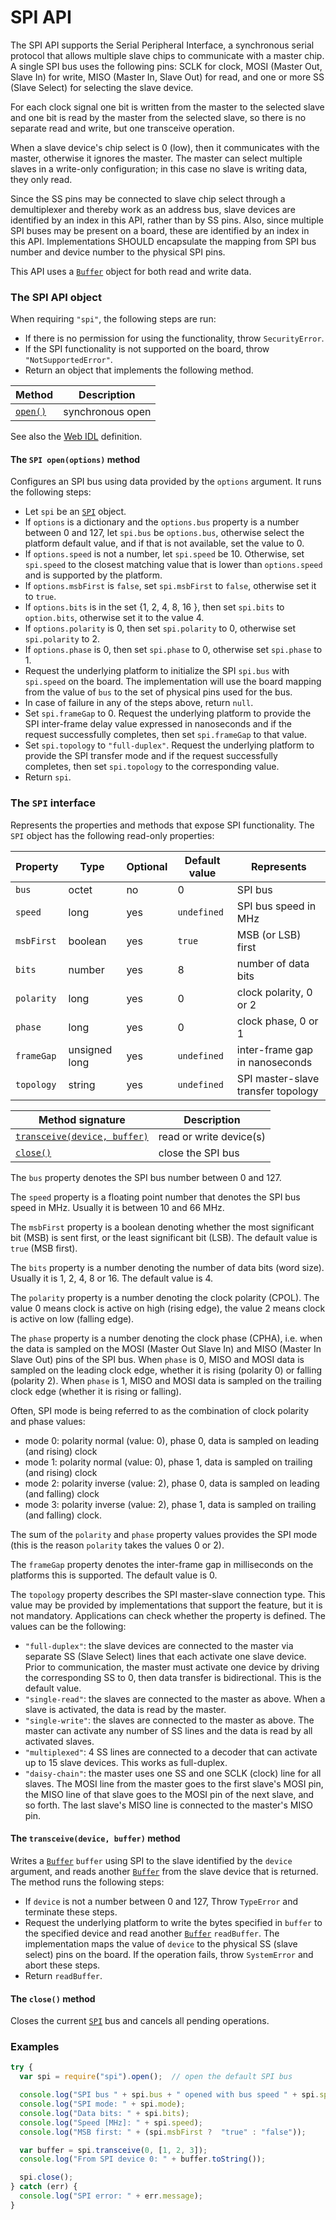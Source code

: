 SPI API
=======

The SPI API supports the Serial Peripheral Interface, a synchronous serial protocol that allows multiple slave chips to communicate with a master chip. A single SPI bus uses the following pins: SCLK for clock, MOSI (Master Out, Slave In) for write, MISO (Master In, Slave Out) for read, and one or more SS (Slave Select) for selecting the slave device.

For each clock signal one bit is written from the master to the selected slave and one bit is read by the master from the selected slave, so there is no separate read and write, but one transceive operation.

When a slave device's chip select is 0 (low), then it communicates with the master, otherwise it ignores the master. The master can select multiple slaves in a write-only configuration; in this case no slave is writing data, they only read.

Since the SS pins may be connected to slave chip select through a demultiplexer and thereby work as an address bus, slave devices are identified by an index in this API, rather than by SS pins. Also, since multiple SPI buses may be present on a board, these are identified by an index in this API. Implementations SHOULD encapsulate the mapping from SPI bus number and device number to the physical SPI pins.

This API uses a [`Buffer`](../README.md/#buffer) object for both read and write data.

<a name="apiobject"></a>
### The SPI API object
When requiring `"spi"`, the following steps are run:
- If there is no permission for using the functionality, throw `SecurityError`.
- If the SPI functionality is not supported on the board, throw `"NotSupportedError"`.
- Return an object that implements the following method.

| Method              | Description      |
| ---                 | ---              |
| [`open()`](#open)   | synchronous open |

See also the [Web IDL](./webidl.md) definition.

<a name="open"></a>
#### The `SPI open(options)` method
Configures an SPI bus using data provided by the `options` argument. It runs the following steps:
- Let `spi` be an [`SPI`](#spi) object.
- If `options` is a dictionary and the `options.bus` property is a number between 0 and 127, let `spi.bus` be `options.bus`, otherwise select the platform default value, and if that is not available, set the value to 0.
- If `options.speed` is not a number, let `spi.speed` be 10. Otherwise, set `spi.speed` to the closest matching value that is lower than `options.speed` and is supported by the platform.
- If `options.msbFirst` is `false`, set `spi.msbFirst` to `false`, otherwise set it to `true`.
- If `options.bits` is in the set {1, 2, 4, 8, 16 }, then set `spi.bits` to `option.bits`, otherwise set it to the value 4.
- If `options.polarity` is 0, then set `spi.polarity` to 0, otherwise set `spi.polarity` to 2.
- If `options.phase` is 0, then set `spi.phase` to 0, otherwise set `spi.phase` to 1.
- Request the underlying platform to initialize the SPI `spi.bus` with `spi.speed` on the board. The implementation will use the board mapping from the value of `bus` to the set of physical pins used for the bus.
- In case of failure in any of the steps above, return `null`.
- Set `spi.frameGap` to 0. Request the underlying platform to provide the SPI inter-frame delay value expressed in nanoseconds and if the request successfully completes, then set `spi.frameGap` to that value.
- Set `spi.topology` to `"full-duplex"`. Request the underlying platform to provide the SPI transfer mode and if the request successfully completes, then set `spi.topology` to the corresponding value.
- Return `spi`.

<a name="spi"></a>
### The `SPI` interface
Represents the properties and methods that expose SPI functionality. The `SPI` object has the following read-only properties:

| Property   | Type   | Optional | Default value | Represents |
| ---        | ---    | ---      | ---           | ---        |
| `bus`      | octet  | no       | 0             | SPI bus |
| `speed`    | long   | yes      | `undefined`   | SPI bus speed in MHz |
| `msbFirst` | boolean | yes     | `true`        | MSB (or LSB) first |
| `bits`     | number | yes      | 8             | number of data bits |
| `polarity` | long   | yes      | 0             | clock polarity, 0 or 2 |
| `phase`    | long   | yes      | 0             | clock phase, 0 or 1 |
| `frameGap` | unsigned long | yes | `undefined` | inter-frame gap in nanoseconds |
| `topology` | string | yes      | `undefined` | SPI master-slave transfer topology |

| Method signature  | Description            |
| ---               | ---                    |
| [`transceive(device, buffer)`](#transceive) | read or write device(s) |
| [`close()`](#close) | close the SPI bus |

The `bus` property denotes the SPI bus number between 0 and 127.

The `speed` property is a floating point number that denotes the SPI bus speed in MHz. Usually it is between 10 and 66 MHz.

The `msbFirst` property is a boolean denoting whether the most significant bit (MSB) is sent first, or the least significant bit (LSB). The default value is `true` (MSB first).

The `bits` property is a number denoting the number of data bits (word size). Usually it is 1, 2, 4, 8 or 16. The default value is 4.

The `polarity` property is a number denoting the clock polarity (CPOL). The value 0 means clock is active on high (rising edge), the value 2 means clock is active on low (falling edge).

The `phase` property is a number denoting the clock phase (CPHA), i.e. when the data is sampled on the MOSI (Master Out Slave In) and MISO (Master In Slave Out) pins of the SPI bus. When `phase` is 0, MISO and MOSI data is sampled on the leading clock edge, whether it is rising (polarity 0) or falling (polarity 2). When `phase` is 1, MISO and MOSI data is sampled on the trailing clock edge (whether it is rising or falling).

Often, SPI mode is being referred to as the combination of clock polarity and phase values:
- mode 0: polarity normal (value: 0), phase 0, data is sampled on leading (and rising) clock
- mode 1: polarity normal (value: 0), phase 1, data is sampled on trailing (and rising) clock
- mode 2: polarity inverse (value: 2), phase 0, data is sampled on leading (and falling) clock
- mode 3: polarity inverse (value: 2), phase 1, data is sampled on trailing (and falling) clock.

The sum of the `polarity` and `phase` property values provides the SPI mode (this is the reason `polarity` takes the values 0 or 2).

The `frameGap` property denotes the inter-frame gap in milliseconds on the platforms this is supported. The default value is 0.

The `topology` property describes the SPI master-slave connection type. This value may be provided by implementations that support the feature, but it is not mandatory. Applications can check whether the property is defined. The values can be the following:
- `"full-duplex"`: the slave devices are connected to the master via separate SS (Slave Select) lines that each activate one slave device. Prior to communication, the master must activate one device by driving the corresponding SS to 0, then data transfer is bidirectional. This is the default value.
- `"single-read"`: the slaves are connected to the master as above. When a slave is activated, the data is read by the master.
- `"single-write"`: the slaves are connected to the master as above. The master can activate any number of SS lines and the data is read by all activated slaves.
- `"multiplexed"`: 4 SS lines are connected to a decoder that can activate up to 15 slave devices. This works as full-duplex.
- `"daisy-chain"`: the master uses one SS and one SCLK (clock) line for all slaves. The MOSI line from the master goes to the first slave's MOSI pin, the MISO line of that slave goes to the MOSI pin of the next slave, and so forth. The last slave's MISO line is connected to the master's MISO pin.

<a name="transceive"></a>
#### The `transceive(device, buffer)` method
Writes a [`Buffer`](../README.md/#buffer) `buffer` using SPI to the slave identified by the `device` argument, and reads another [`Buffer`](../README.md/#buffer) from the slave device that is returned. The method runs the following steps:
- If `device` is not a number between 0 and 127, Throw `TypeError` and terminate these steps.
- Request the underlying platform to write the bytes specified in `buffer` to the specified device and read another [`Buffer`](../README.md/#buffer) `readBuffer`. The implementation maps the value of `device` to the physical SS (slave select) pins on the board. If the operation fails, throw `SystemError` and abort these steps.
- Return `readBuffer`.

<a name="close"></a>
#### The `close()` method
Closes the current [`SPI`](#spi) bus and cancels all pending operations.

### Examples

```javascript
try {
  var spi = require("spi").open();  // open the default SPI bus

  console.log("SPI bus " + spi.bus + " opened with bus speed " + spi.speed);
  console.log("SPI mode: " + spi.mode);
  console.log("Data bits: " + spi.bits);
  console.log("Speed [MHz]: " + spi.speed);
  console.log("MSB first: " + (spi.msbFirst ?  "true" : "false"));

  var buffer = spi.transceive(0, [1, 2, 3]);
  console.log("From SPI device 0: " + buffer.toString());

  spi.close();
} catch (err) {
  console.log("SPI error: " + err.message);
}
```

